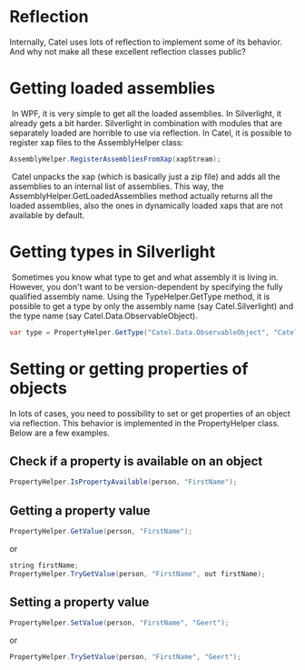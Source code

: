 # Reflection

Internally, Catel uses lots of reflection to implement some of its behavior. And why not make all these excellent reflection classes public?

# Getting loaded assemblies

 In WPF, it is very simple to get all the loaded assemblies. In Silverlight, it already gets a bit harder. Silverlight in combination with modules that are separately loaded are horrible to use via reflection. In Catel, it is possible to register xap files to the AssemblyHelper class:

``` {.java data-syntaxhighlighter-params="brush: java; gutter: false; theme: Confluence" data-theme="Confluence" style="brush: java; gutter: false; theme: Confluence"}
AssemblyHelper.RegisterAssembliesFromXap(xapStream);
```

 Catel unpacks the xap (which is basically just a zip file) and adds all the assemblies to an internal list of assemblies. This way, the AssemblyHelper.GetLoadedAssemblies method actually returns all the loaded assemblies, also the ones in dynamically loaded xaps that are not available by default.

# Getting types in Silverlight

 Sometimes you know what type to get and what assembly it is living in. However, you don't want to be version-dependent by specifying the fully qualified assembly name. Using the TypeHelper.GetType method, it is possible to get a type by only the assembly name (say Catel.Silverlight) and the type name (say Catel.Data.ObservableObject).

``` {.java data-syntaxhighlighter-params="brush: java; gutter: false; theme: Confluence" data-theme="Confluence" style="brush: java; gutter: false; theme: Confluence"}
var type = PropertyHelper.GetType("Catel.Data.ObservableObject", "Catel.Silverlight");
```

# Setting or getting properties of objects

In lots of cases, you need to possibility to set or get properties of an object via reflection. This behavior is implemented in the PropertyHelper class. Below are a few examples.

## Check if a property is available on an object

``` {.java data-syntaxhighlighter-params="brush: java; gutter: false; theme: Confluence" data-theme="Confluence" style="brush: java; gutter: false; theme: Confluence"}
PropertyHelper.IsPropertyAvailable(person, "FirstName");
```

## Getting a property value

``` {.java data-syntaxhighlighter-params="brush: java; gutter: false; theme: Confluence" data-theme="Confluence" style="brush: java; gutter: false; theme: Confluence"}
PropertyHelper.GetValue(person, "FirstName");
```

or

``` {.java data-syntaxhighlighter-params="brush: java; gutter: false; theme: Confluence" data-theme="Confluence" style="brush: java; gutter: false; theme: Confluence"}
string firstName;
PropertyHelper.TryGetValue(person, "FirstName", out firstName);
```

## Setting a property value

``` {.java data-syntaxhighlighter-params="brush: java; gutter: false; theme: Confluence" data-theme="Confluence" style="brush: java; gutter: false; theme: Confluence"}
PropertyHelper.SetValue(person, "FirstName", "Geert");
```

or

``` {.java data-syntaxhighlighter-params="brush: java; gutter: false; theme: Confluence" data-theme="Confluence" style="brush: java; gutter: false; theme: Confluence"}
PropertyHelper.TrySetValue(person, "FirstName", "Geert");
```
